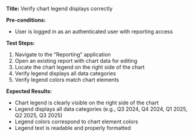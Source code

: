 **Title:** Verify chart legend displays correctly

**Pre-conditions:**
* User is logged in as an authenticated user with reporting access

**Test Steps:**
1. Navigate to the "Reporting" application
2. Open an existing report with chart data for editing
3. Locate the chart legend on the right side of the chart
4. Verify legend displays all data categories
5. Verify legend colors match chart elements

**Expected Results:**
* Chart legend is clearly visible on the right side of the chart
* Legend displays all data categories (e.g., Q3 2024, Q4 2024, Q1 2025, Q2 2025, Q3 2025)
* Legend colors correspond to chart element colors
* Legend text is readable and properly formatted